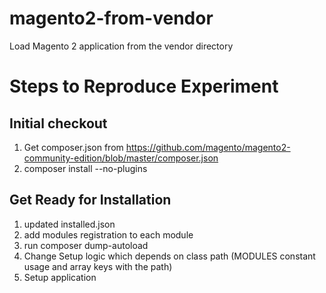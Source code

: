 # magento2-from-vendor

Load Magento 2 application from the vendor directory

# Steps to Reproduce Experiment

## Initial checkout

1. Get composer.json from https://github.com/magento/magento2-community-edition/blob/master/composer.json
2. composer install --no-plugins

## Get Ready for Installation

1. updated installed.json
2. add modules registration to each module
3. run composer dump-autoload
4. Change Setup logic which depends on class path (MODULES constant usage and array keys with the path)
5. Setup application
